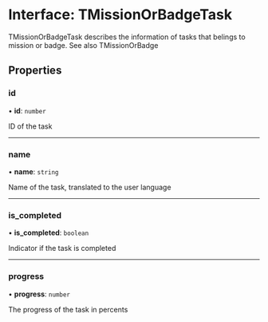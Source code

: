 # Interface: TMissionOrBadgeTask

TMissionOrBadgeTask describes the information of tasks that belings to mission or badge. See also TMissionOrBadge

## Properties

### id

• **id**: `number`

ID of the task

___

### name

• **name**: `string`

Name of the task, translated to the user language

___

### is\_completed

• **is\_completed**: `boolean`

Indicator if the task is completed

___

### progress

• **progress**: `number`

The progress of the task in percents
